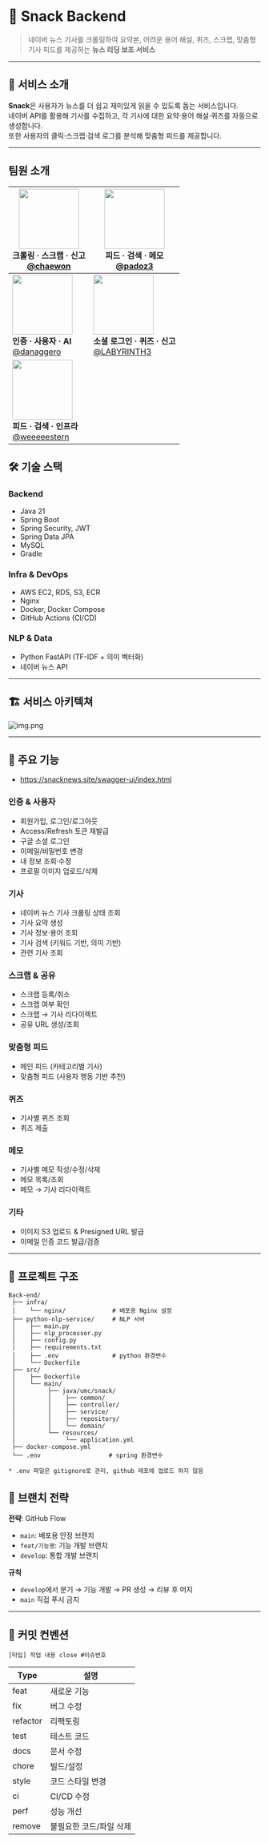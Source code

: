 # 📰 Snack Backend

> 네이버 뉴스 기사를 크롤링하여 요약본, 어려운 용어 해설, 퀴즈, 스크랩, 맞춤형 기사 피드를 제공하는 **뉴스 리딩 보조 서비스**

---

## 🚀 서비스 소개

**Snack**은 사용자가 뉴스를 더 쉽고 재미있게 읽을 수 있도록 돕는 서비스입니다.  
네이버 API를 활용해 기사를 수집하고, 각 기사에 대한 요약·용어 해설·퀴즈를 자동으로 생성합니다.  
또한 사용자의 클릭·스크랩·검색 로그를 분석해 맞춤형 피드를 제공합니다.

---
## 팀원 소개

| <img src="image/img_4.png" width="120"/> <br> **크롤링 · 스크랩 · 신고** <br> [@chaewon](https://github.com/chaewon) | <img src="image/img_3.png" width="120"/> <br> **피드 · 검색 · 메모** <br> [@padoz3](https://github.com/padoz3) |
|---|---|
| <img src="image/img_1.png" width="120"/> <br> **인증 · 사용자 · AI** <br> [@danaggero](https://github.com/danaggero) | <img src="image/img_5.png" width="120"/> <br> **소셜 로그인 · 퀴즈 · 신고** <br> [@LABYRINTH3](https://github.com/LABYRINTH3) |
| <img src="image/img_2.png" width="120"/> <br> **피드 · 검색 · 인프라** <br> [@weeeeestern](https://github.com/weeeeestern) |  |

## 🛠 기술 스택

### Backend
- Java 21
- Spring Boot
- Spring Security, JWT
- Spring Data JPA
- MySQL
- Gradle

### Infra & DevOps
- AWS EC2, RDS, S3, ECR
- Nginx
- Docker, Docker Compose
- GitHub Actions (CI/CD)

### NLP & Data
- Python FastAPI (TF-IDF + 의미 벡터화)
- 네이버 뉴스 API

---
## 🏗 서비스 아키텍쳐
![img.png](image/img.png)

---
## 📌 주요 기능 
- https://snacknews.site/swagger-ui/index.html

### 인증 & 사용자
- 회원가입, 로그인/로그아웃
- Access/Refresh 토큰 재발급
- 구글 소셜 로그인
- 이메일/비밀번호 변경
- 내 정보 조회·수정
- 프로필 이미지 업로드/삭제

### 기사
- 네이버 뉴스 기사 크롤링 상태 조회
- 기사 요약 생성
- 기사 정보·용어 조회
- 기사 검색 (키워드 기반, 의미 기반)
- 관련 기사 조회

### 스크랩 & 공유
- 스크랩 등록/취소
- 스크랩 여부 확인
- 스크랩 → 기사 리다이렉트
- 공유 URL 생성/조회

### 맞춤형 피드
- 메인 피드 (카테고리별 기사)
- 맞춤형 피드 (사용자 행동 기반 추천)

### 퀴즈
- 기사별 퀴즈 조회
- 퀴즈 제출

### 메모
- 기사별 메모 작성/수정/삭제
- 메모 목록/조회
- 메모 → 기사 리다이렉트

### 기타
- 이미지 S3 업로드 & Presigned URL 발급
- 이메일 인증 코드 발급/검증

---

## 📂 프로젝트 구조

```plaintext
Back-end/
 ├── infra/
 │    └── nginx/             # 배포용 Nginx 설정
 ├── python-nlp-service/     # NLP 서버
 │    ├── main.py
 │    ├── nlp_processor.py
 │    ├── config.py
 │    ├── requirements.txt
 │    ├── .env               # python 환경변수
 │    └── Dockerfile
 ├── src/
 │    ├── Dockerfile
 │    └── main/
 │         ├── java/umc/snack/
 │         │    ├── common/
 │         │    ├── controller/
 │         │    ├── service/
 │         │    ├── repository/
 │         │    └── domain/
 │         └── resources/
 │              └── application.yml
 ├── docker-compose.yml
 └── .env                   # spring 환경변수

* .env 파일은 gitignore로 관리, github 레포에 업로드 하지 않음
```

## 🌱 브랜치 전략
**전략**: GitHub Flow
- `main`: 배포용 안정 브랜치
- `feat/기능명`: 기능 개발 브랜치
- `develop`: 통합 개발 브랜치

**규칙**
- `develop`에서 분기 → 기능 개발 → PR 생성 → 리뷰 후 머지
- `main` 직접 푸시 금지

---

## 💬 커밋 컨벤션

`[타입] 작업 내용 close #이슈번호`

| Type     | 설명 |
|----------|------|
| feat     | 새로운 기능 |
| fix      | 버그 수정 |
| refactor | 리팩토링 |
| test     | 테스트 코드 |
| docs     | 문서 수정 |
| chore    | 빌드/설정 |
| style    | 코드 스타일 변경 |
| ci       | CI/CD 수정 |
| perf     | 성능 개선 |
| remove   | 불필요한 코드/파일 삭제 |
